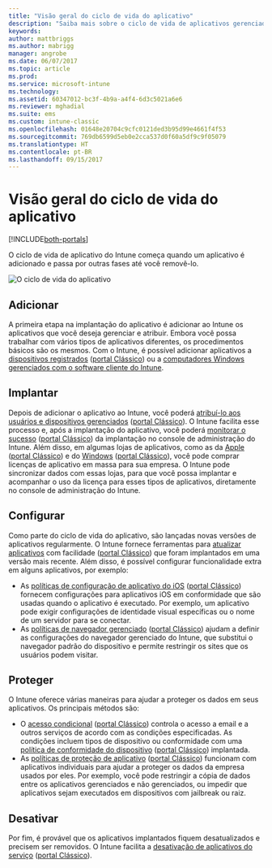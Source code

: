 ```yaml
---
title: "Visão geral do ciclo de vida do aplicativo"
description: "Saiba mais sobre o ciclo de vida de aplicativos gerenciados pelo Intune, desde sua adição até sua eventual aposentadoria."
keywords: 
author: mattbriggs
ms.author: mabrigg
manager: angrobe
ms.date: 06/07/2017
ms.topic: article
ms.prod: 
ms.service: microsoft-intune
ms.technology: 
ms.assetid: 60347012-bc3f-4b9a-a4f4-6d3c5021a6e6
ms.reviewer: mghadial
ms.suite: ems
ms.custom: intune-classic
ms.openlocfilehash: 01648e20704c9cfc0121ded3b95d99e4661f4f53
ms.sourcegitcommit: 769db6599d5eb0e2cca537d0f60a5df9c9f05079
ms.translationtype: HT
ms.contentlocale: pt-BR
ms.lasthandoff: 09/15/2017
---
```

# <a name="overview-of-the-app-lifecycle"></a>Visão geral do ciclo de vida do aplicativo

[!INCLUDE[both-portals](./includes/note-for-both-portals.md)]

O ciclo de vida de aplicativo do Intune começa quando um aplicativo é adicionado e passa por outras fases até você removê-lo.

![O ciclo de vida do aplicativo](./media/app-lifecycle.png "o ciclo de vida do aplicativo do Intune")

## <a name="add"></a>Adicionar

A primeira etapa na implantação do aplicativo é adicionar ao Intune os aplicativos que você deseja gerenciar e atribuir. Embora você possa trabalhar com vários tipos de aplicativos diferentes, os procedimentos básicos são os mesmos. Com o Intune, é possível adicionar aplicativos a [dispositivos registrados](apps-add.md) ([portal Clássico](/intune-classic/deploy-use/add-apps-for-mobile-devices-in-microsoft-intune)) ou a [computadores Windows gerenciados com o software cliente do Intune](/intune-classic/deploy-use/add-apps-for-windows-pcs-in-microsoft-intune).

## <a name="deploy"></a>Implantar

Depois de adicionar o aplicativo ao Intune, você poderá [atribuí-lo aos usuários e dispositivos gerenciados](apps-deploy.md) ([portal Clássico](/intune-classic/deploy-use/deploy-apps)). O Intune facilita esse processo e, após a implantação do aplicativo, você poderá [monitorar o sucesso](apps-monitor.md) ([portal Clássico](/intune-classic/deploy-use/monitor-apps-in-microsoft-intune)) da implantação no console de administração do Intune. Além disso, em algumas lojas de aplicativos, como as da [Apple](vpp-apps-ios.md) ([portal Clássico](/intune-classic/deploy-use/manage-ios-apps-you-purchased-through-a-volume-purchase-program-with-microsoft-intune)) e do [Windows](windows-store-for-business.md) ([portal Clássico](/intune-classic/deploy-use/manage-apps-you-purchased-from-the-windows-store-for-business-with-microsoft-intune)), você pode comprar licenças de aplicativo em massa para sua empresa. O Intune pode sincronizar dados com essas lojas, para que você possa implantar e acompanhar o uso da licença para esses tipos de aplicativos, diretamente no console de administração do Intune.

## <a name="configure"></a>Configurar

Como parte do ciclo de vida do aplicativo, são lançadas novas versões de aplicativos regularmente. O Intune fornece ferramentas para [atualizar aplicativos](apps-add.md) com facilidade ([portal Clássico](/intune-classic/deploy-use/update-apps-using-microsoft-intune)) que foram implantados em uma versão mais recente. Além disso, é possível configurar funcionalidade extra em alguns aplicativos, por exemplo:
- As [políticas de configuração de aplicativo do iOS](app-configuration-policies-use-ios.md) ([portal Clássico](/intune-classic/deploy-use/configure-ios-apps-with-mobile-app-configuration-policies-in-microsoft-intune)) fornecem configurações para aplicativos iOS em conformidade que são usadas quando o aplicativo é executado. Por exemplo, um aplicativo pode exigir configurações de identidade visual específicas ou o nome de um servidor para se conectar.
- As [políticas de navegador gerenciado](app-configuration-managed-browser.md) ([portal Clássico](/intune-classic/deploy-use/manage-internet-access-using-managed-browser-policies)) ajudam a definir as configurações do navegador gerenciado do Intune, que substitui o navegador padrão do dispositivo e permite restringir os sites que os usuários podem visitar.

## <a name="protect"></a>Proteger

O Intune oferece várias maneiras para ajudar a proteger os dados em seus aplicativos. Os principais métodos são:
- O [acesso condicional](conditional-access.md) ([portal Clássico](/intune-classic/deploy-use/restrict-access-to-email-and-o365-services-with-microsoft-intune)) controla o acesso a email e a outros serviços de acordo com as condições especificadas. As condições incluem tipos de dispositivo ou conformidade com uma [política de conformidade do dispositivo](device-compliance.md) ([portal Clássico](/intune-classic/deploy-use/introduction-to-device-compliance-policies-in-microsoft-intune)) implantada.
- As [políticas de proteção de aplicativo](app-protection-policy.md) ([portal Clássico](/intune-classic/deploy-use/protect-app-data-using-mobile-app-management-policies-with-microsoft-intune)) funcionam com aplicativos individuais para ajudar a proteger os dados da empresa usados por eles. Por exemplo, você pode restringir a cópia de dados entre os aplicativos gerenciados e não gerenciados, ou impedir que aplicativos sejam executados em dispositivos com jailbreak ou raiz.

## <a name="retire"></a>Desativar

Por fim, é provável que os aplicativos implantados fiquem desatualizados e precisem ser removidos. O Intune facilita a [desativação de aplicativos do serviço](device-management.md) ([portal Clássico](/intune-classic/deploy-use/retire-apps-using-microsoft-intune)).
